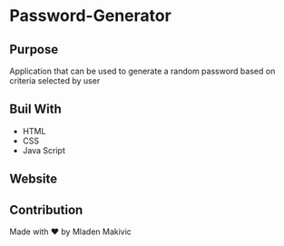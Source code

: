 # Password-Generator

## Purpose
Application that can be used to generate a random password based on criteria selected by user

## Buil With

* HTML
* CSS
* Java Script

## Website

## Contribution

Made with  ❤️   by Mladen Makivic
